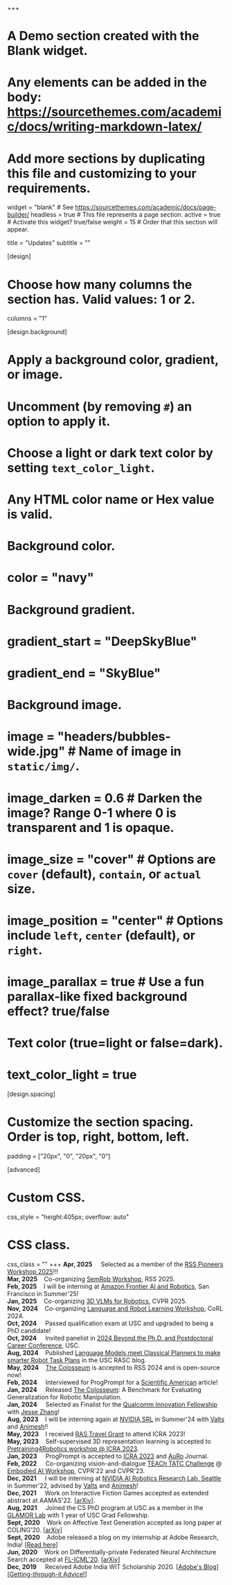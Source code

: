 +++
# A Demo section created with the Blank widget.
# Any elements can be added in the body: https://sourcethemes.com/academic/docs/writing-markdown-latex/
# Add more sections by duplicating this file and customizing to your requirements.

widget = "blank"  # See https://sourcethemes.com/academic/docs/page-builder/
headless = true  # This file represents a page section.
active = true  # Activate this widget? true/false
weight = 15  # Order that this section will appear.

title = "Updates"
subtitle = ""

[design]
  # Choose how many columns the section has. Valid values: 1 or 2.
  columns = "1"

[design.background]
  # Apply a background color, gradient, or image.
  #   Uncomment (by removing `#`) an option to apply it.
  #   Choose a light or dark text color by setting `text_color_light`.
  #   Any HTML color name or Hex value is valid.

  # Background color.
  # color = "navy"
  
  # Background gradient.
  # gradient_start = "DeepSkyBlue"
  # gradient_end = "SkyBlue"
  
  # Background image.
  # image = "headers/bubbles-wide.jpg"  # Name of image in `static/img/`.
  # image_darken = 0.6  # Darken the image? Range 0-1 where 0 is transparent and 1 is opaque.
  # image_size = "cover"  #  Options are `cover` (default), `contain`, or `actual` size.
  # image_position = "center"  # Options include `left`, `center` (default), or `right`.
  # image_parallax = true  # Use a fun parallax-like fixed background effect? true/false

  # Text color (true=light or false=dark).
  # text_color_light = true

[design.spacing]
  # Customize the section spacing. Order is top, right, bottom, left.
  padding = ["20px", "0", "20px", "0"]

[advanced]
 # Custom CSS. 
 css_style = "height:405px; overflow: auto"
 
 # CSS class.
 css_class = ""
+++
**Apr, 2025**&nbsp;&nbsp;&nbsp;&nbsp; Selected as a member of the [RSS Pioneers Workshop 2025](https://sites.google.com/view/rsspioneers2025/participants?authuser=0)!!! <br />
**Mar, 2025**&nbsp;&nbsp;&nbsp;&nbsp;Co-organizing [SemRob Workshop](https://semrob.github.io/), RSS 2025. <br />
**Feb, 2025**&nbsp;&nbsp;&nbsp;&nbsp;I will be interning at [Amazon Frontier AI and Robotics](https://covariant.ai/insights/introducing-the-next-phase-of-our-ai-robotics-journey/), San Francisco in Summer'25! <br />
**Jan, 2025**&nbsp;&nbsp;&nbsp;&nbsp;Co-organizing [3D VLMs for Robotics](https://robo-3dvlms.github.io/), CVPR 2025. <br />
**Nov, 2024**&nbsp;&nbsp;&nbsp;&nbsp;Co-organizing [Language and Robot Learning Workshop](https://sites.google.com/view/langrob-corl24), CoRL 2024. <br />
**Oct, 2024**&nbsp;&nbsp;&nbsp;&nbsp;&nbsp;Passed qualification exam at USC and upgraded to being a PhD candidate! <br />
**Oct, 2024**&nbsp;&nbsp;&nbsp;&nbsp;&nbsp;Invited panelist in [2024 Beyond the Ph.D. and Postdoctoral Career Conference](https://careers.usc.edu/2024-beyond-the-phd/), USC. <br />
**Aug, 2024**&nbsp;&nbsp;&nbsp;&nbsp;Published [Language Models meet Classical Planners to make smarter Robot Task Plans](https://rasc.usc.edu/blog/language-models-meet-classical-planners-to-make-smarter-robot-task-plans/) in the USC RASC blog. <br />
**May, 2024**&nbsp;&nbsp;&nbsp;&nbsp;[The Colosseum](https://robot-colosseum.github.io/) is accepted to RSS 2024 and is open-source now! <br />
**Feb, 2024**&nbsp;&nbsp;&nbsp;&nbsp;&nbsp;Interviewed for ProgPrompt for a [Scientific American](https://www.scientificamerican.com/article/scientists-are-putting-chatgpt-brains-inside-robot-bodies-what-could-possibly-go-wrong/) article! <br />
**Jan, 2024**&nbsp;&nbsp;&nbsp;&nbsp;&nbsp;Released [The Colosseum](https://robot-colosseum.github.io/): A Benchmark for Evaluating Generalization for Robotic Manipulation.  <br />
**Jan, 2024**&nbsp;&nbsp;&nbsp;&nbsp;&nbsp;Selected as Finalist for the [Qualcomm Innovation Fellowship](https://www.qualcomm.com/research/university-relations/innovation-fellowship/2024-north-america) with [Jesse Zhang](https://jesbu1.github.io/)! <br />
**Aug, 2023**&nbsp;&nbsp;&nbsp;&nbsp;I will be interning again at [NVIDIA SRL](https://research.nvidia.com/labs/srl/) in Summer'24 with [Valts](https://www.cs.cornell.edu/~valts/) and [Animesh](https://animesh.garg.tech/)!! <br />
**May, 2023**&nbsp;&nbsp;&nbsp;&nbsp;I received [RAS Travel Grant](https://www.icra2023.org/ras-travel-grants) to attend ICRA 2023! <br />
**May, 2023**&nbsp;&nbsp;&nbsp;&nbsp;Self-supervised 3D representation learning is accepted to [Pretraining4Robotics workshop @ ICRA 2023](https://microsoft.github.io/robotics.pretraining.workshop.icra/). <br />
**Jan, 2023**&nbsp;&nbsp;&nbsp;&nbsp;&nbsp;ProgPrompt is accepted to [ICRA 2023](https://www.icra2023.org/welcome) and [AuRo](https://link.springer.com/article/10.1007/s10514-023-10135-3) Journal. <br />
**Feb, 2022**&nbsp;&nbsp;&nbsp;&nbsp;&nbsp;Co-organizing vision-and-dialogue [TEACh TATC Challenge](https://teachingalfred.github.io/EAI22/) @ [Embodied AI Workshop](https://embodied-ai.org/), CVPR'22 and CVPR'23. <br />
**Dec, 2021**&nbsp;&nbsp;&nbsp;&nbsp;&nbsp;I will be interning at [NVIDIA AI Robotics Research Lab, Seattle](https://research.nvidia.com/labs/srl/) in Summer'22, advised by [Valts](https://www.cs.cornell.edu/~valts/) and [Animesh](https://animesh.garg.tech/)! <br />
**Dec, 2021**&nbsp;&nbsp;&nbsp;&nbsp;&nbsp;Work on Interactive Fiction Games accepted as extended abstract at AAMAS'22. [[arXiv](https://arxiv.org/abs/2107.08408)]. <br />
**Aug, 2021**&nbsp;&nbsp;&nbsp;&nbsp;&nbsp;Joined the CS PhD program at USC as a member in the [GLAMOR Lab](https://jessethomason.com/) with 1 year of USC Grad Fellowship. <br />
**Sept, 2020**&nbsp;&nbsp;&nbsp;&nbsp;Work on Affective Text Generation accepted as long paper at COLING'20. [[arXiv](https://arxiv.org/abs/2011.04000)]<br />
**Sept, 2020**&nbsp;&nbsp;&nbsp;&nbsp;Adobe released a blog on my internship at Adobe Research, India! [[Read here](https://adobe.ly/3irCKbn)]<br />
**Jun, 2020**&nbsp;&nbsp;&nbsp;&nbsp;Work on Differentially-private Federated Neural Architecture Search accepted at [FL-ICML'20](http://federated-learning.org/fl-icml-2020/). [[arXiv](https://arxiv.org/abs/2006.10559)] <br />
**Dec, 2019**&nbsp;&nbsp;&nbsp;&nbsp;&nbsp;Received Adobe India WIT Scholarship 2020. [[Adobe's Blog](https://research.adobe.com/news/adobe-india-women-in-technology-scholars-solving-technical-challenges/?scid=308c439d-b8ff-452a-a515-948a80864bfc&mv=research_twitter&mv2=owned_social)][[Getting-through-it Advice!](https://medium.com/@ishikasingh95/getting-through-adobe-india-wit-scholarship-3826ce38eb8?source=social.tw)]

